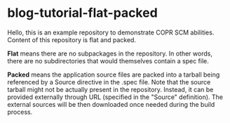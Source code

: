 # blog-tutorial-flat-packed

Hello, this is an example repository to demonstrate COPR SCM abilities.
Content of this repository is flat and packed.

**Flat** means there are no subpackages in the repository. In other words,
there are no subdirectories that would themselves contain a spec file.

**Packed** means the application source files are packed into a tarball
being referenced by a Source directive in the .spec file. Note that
the source tarball might not be actually present in the repository. Instead,
it can be provided externally through URL (specified in the "Source"
definition). The external sources will be then downloaded once needed 
during the build process.

